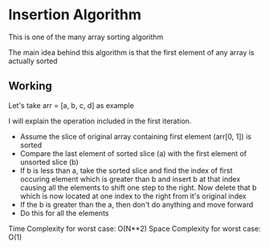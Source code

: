 # Insertion Algorithm

This is one of the many array sorting algorithm

The main idea behind this algorithm is that the first element of any array is actually sorted

## Working

Let's take arr = [a, b, c, d] as example

I will explain the operation included in the first iteration.

- Assume the slice of original array containing first element (arr[0, 1]) is sorted
- Compare the last element of sorted slice (a) with the first element of unsorted slice (b)
- If b is less than a, take the sorted slice and find the index of first occuring element which is greater than b and insert b at that index causing all the elements to shift one step to the right. Now delete that b which is now located at one index to the right from it's original index
- If the b is greater than the a, then don't do anything and move forward
- Do this for all the elements

Time Complexity for worst case: O(N\*\*2)
Space Complexity for worst case: O(1)
